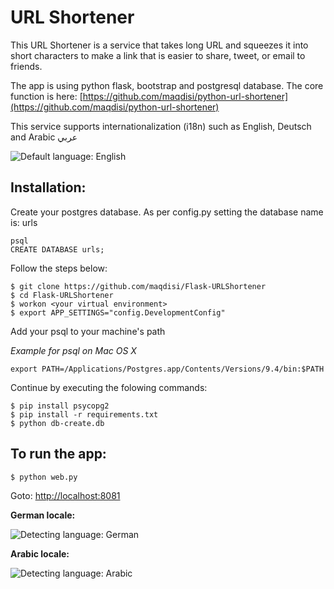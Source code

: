 # URL Shortener

This URL Shortener is a service that takes long URL and squeezes it into short characters to make a link that is easier to share, tweet, or email to friends.

The app is using python flask, bootstrap and postgresql database. The core function is here: [https://github.com/maqdisi/python-url-shortener](https://github.com/maqdisi/python-url-shortener)

This service supports internationalization (i18n) such as English, Deutsch and Arabic عربي

![Default language: English](https://raw.githubusercontent.com/maqdisi/Flask-URLShortener/master/screenshots/screenshot-en.png)


Installation:
-------------
Create your postgres database.
As per config.py setting the database name is: urls

	psql
	CREATE DATABASE urls;

Follow the steps below:

	$ git clone https://github.com/maqdisi/Flask-URLShortener
	$ cd Flask-URLShortener
	$ workon <your virtual environment>
	$ export APP_SETTINGS="config.DevelopmentConfig"

Add your psql to your machine's path

*Example for psql on Mac OS X*

	export PATH=/Applications/Postgres.app/Contents/Versions/9.4/bin:$PATH
	
Continue by executing the folowing commands:

	$ pip install psycopg2
	$ pip install -r requirements.txt
	$ python db-create.db


To run the app:
---------------
	$ python web.py

Goto: [http://localhost:8081](http://localhost:8081)



**German locale:**

![Detecting language: German](https://raw.githubusercontent.com/maqdisi/Flask-URLShortener/master/screenshots/screenshot-de.png)

**Arabic locale:**

![Detecting language: Arabic](https://raw.githubusercontent.com/maqdisi/Flask-URLShortener/master/screenshots/screenshot-ar.png)


